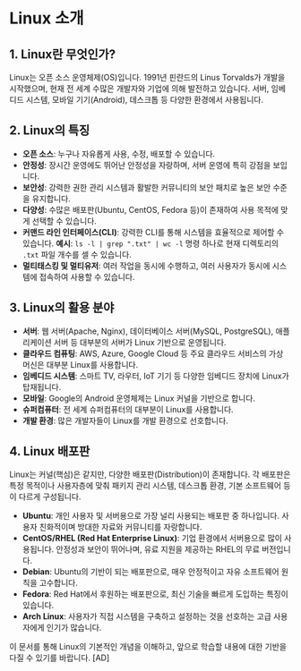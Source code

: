 # Linux 소개

## 1. Linux란 무엇인가?
Linux는 오픈 소스 운영체제(OS)입니다. 1991년 핀란드의 Linus Torvalds가 개발을 시작했으며, 현재 전 세계 수많은 개발자와 기업에 의해 발전하고 있습니다. 서버, 임베디드 시스템, 모바일 기기(Android), 데스크톱 등 다양한 환경에서 사용됩니다.

## 2. Linux의 특징
- **오픈 소스**: 누구나 자유롭게 사용, 수정, 배포할 수 있습니다.
- **안정성**: 장시간 운영에도 뛰어난 안정성을 자랑하며, 서버 운영에 특히 강점을 보입니다.
- **보안성**: 강력한 권한 관리 시스템과 활발한 커뮤니티의 보안 패치로 높은 보안 수준을 유지합니다.
- **다양성**: 수많은 배포판(Ubuntu, CentOS, Fedora 등)이 존재하여 사용 목적에 맞게 선택할 수 있습니다.
- **커맨드 라인 인터페이스(CLI)**: 강력한 CLI를 통해 시스템을 효율적으로 제어할 수 있습니다. **예시**: `ls -l | grep ".txt" | wc -l` 명령 하나로 현재 디렉토리의 `.txt` 파일 개수를 셀 수 있습니다.
- **멀티태스킹 및 멀티유저**: 여러 작업을 동시에 수행하고, 여러 사용자가 동시에 시스템에 접속하여 사용할 수 있습니다.

## 3. Linux의 활용 분야
- **서버**: 웹 서버(Apache, Nginx), 데이터베이스 서버(MySQL, PostgreSQL), 애플리케이션 서버 등 대부분의 서버가 Linux 기반으로 운영됩니다.
- **클라우드 컴퓨팅**: AWS, Azure, Google Cloud 등 주요 클라우드 서비스의 가상 머신은 대부분 Linux를 사용합니다.
- **임베디드 시스템**: 스마트 TV, 라우터, IoT 기기 등 다양한 임베디드 장치에 Linux가 탑재됩니다.
- **모바일**: Google의 Android 운영체제는 Linux 커널을 기반으로 합니다.
- **슈퍼컴퓨터**: 전 세계 슈퍼컴퓨터의 대부분이 Linux를 사용합니다.
- **개발 환경**: 많은 개발자들이 Linux를 개발 환경으로 선호합니다.

## 4. Linux 배포판
Linux는 커널(핵심)은 같지만, 다양한 배포판(Distribution)이 존재합니다. 각 배포판은 특정 목적이나 사용자층에 맞춰 패키지 관리 시스템, 데스크톱 환경, 기본 소프트웨어 등이 다르게 구성됩니다.
- **Ubuntu**: 개인 사용자 및 서버용으로 가장 널리 사용되는 배포판 중 하나입니다. 사용자 친화적이며 방대한 자료와 커뮤니티를 자랑합니다.
- **CentOS/RHEL (Red Hat Enterprise Linux)**: 기업 환경에서 서버용으로 많이 사용됩니다. 안정성과 보안이 뛰어나며, 유료 지원을 제공하는 RHEL의 무료 버전입니다.
- **Debian**: Ubuntu의 기반이 되는 배포판으로, 매우 안정적이고 자유 소프트웨어 원칙을 고수합니다.
- **Fedora**: Red Hat에서 후원하는 배포판으로, 최신 기술을 빠르게 도입하는 특징이 있습니다.
- **Arch Linux**: 사용자가 직접 시스템을 구축하고 설정하는 것을 선호하는 고급 사용자에게 인기가 많습니다.

이 문서를 통해 Linux의 기본적인 개념을 이해하고, 앞으로 학습할 내용에 대한 기반을 다질 수 있기를 바랍니다.
[AD]